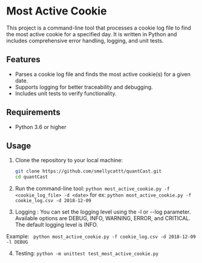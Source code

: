 # Most Active Cookie

This project is a command-line tool that processes a cookie log file to find the most active cookie for a specified day. It is written in Python and includes comprehensive error handling, logging, and unit tests.

## Features

- Parses a cookie log file and finds the most active cookie(s) for a given date.
- Supports logging for better traceability and debugging.
- Includes unit tests to verify functionality.

## Requirements

- Python 3.6 or higher

## Usage

1. Clone the repository to your local machine:

   ```sh
   git clone https://github.com/smellycattt/quantCast.git
   cd quantCast
   ```

2. Run the command-line tool:
```python most_active_cookie.py -f <cookie_log_file> -d <date>```
for ex:
```python most_active_cookie.py -f cookie_log.csv -d 2018-12-09```

3. Logging :
You can set the logging level using the -l or --log parameter. Available options are DEBUG, INFO, WARNING, ERROR, and CRITICAL. The default logging level is INFO.

Example: ``` python most_active_cookie.py -f cookie_log.csv -d 2018-12-09 -l DEBUG```

4. Testing:
```python -m unittest test_most_active_cookie.py```
